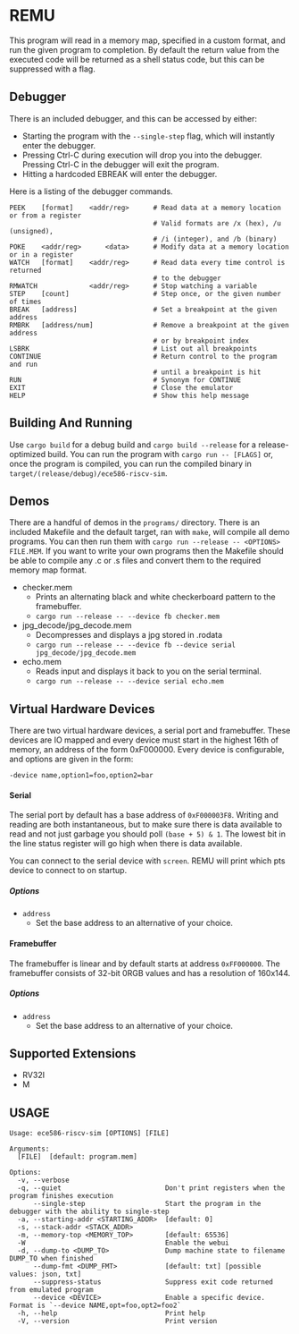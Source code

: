 # REMU

This program will read in a memory map, specified in a custom format,
and run the given program to completion. By default the return value from the executed code will be
returned as a shell status code, but this can be suppressed with a flag.

## Debugger
There is an included debugger, and this can be accessed by either:
- Starting the program with the `--single-step` flag, which will instantly enter
  the debugger.
- Pressing Ctrl-C during execution will drop you into the debugger. Pressing
  Ctrl-C in the debugger will exit the program.
- Hitting a hardcoded EBREAK will enter the debugger.

Here is a listing of the debugger commands.
```
PEEK    [format]    <addr/reg>      # Read data at a memory location or from a register
                                    # Valid formats are /x (hex), /u (unsigned),
                                    # /i (integer), and /b (binary)
POKE    <addr/reg>      <data>      # Modify data at a memory location or in a register
WATCH   [format]    <addr/reg>      # Read data every time control is returned
                                    # to the debugger
RMWATCH             <addr/reg>      # Stop watching a variable
STEP    [count]                     # Step once, or the given number of times
BREAK   [address]                   # Set a breakpoint at the given address
RMBRK   [address/num]               # Remove a breakpoint at the given address
                                    # or by breakpoint index
LSBRK                               # List out all breakpoints
CONTINUE                            # Return control to the program and run
                                    # until a breakpoint is hit
RUN                                 # Synonym for CONTINUE
EXIT                                # Close the emulator
HELP                                # Show this help message
```

## Building And Running

Use `cargo build` for a debug build and `cargo build --release` for a
release-optimized build. You can run the program with `cargo run -- [FLAGS]` or,
once the program is compiled, you can run the compiled binary in
`target/(release/debug)/ece586-riscv-sim`.

## Demos

There are a handful of demos in the `programs/` directory. There is an included
Makefile and the default target, ran with `make`, will compile all demo
programs. You can then run them with `cargo run --release -- <OPTIONS> FILE.MEM`.
If you want to write your own programs then the Makefile should be able to
compile any .c or .s files and convert them to the required memory map format.

- checker.mem
  - Prints an alternating black and white checkerboard pattern to the
    framebuffer.
  - `cargo run --release -- --device fb checker.mem`
- jpg\_decode/jpg\_decode.mem
  - Decompresses and displays a jpg stored in .rodata
  - `cargo run --release -- --device fb --device serial jpg_decode/jpg_decode.mem`
- echo.mem
  - Reads input and displays it back to you on the serial terminal.
  - `cargo run --release -- --device serial echo.mem`

## Virtual Hardware Devices

There are two virtual hardware devices, a serial port and framebuffer. These
devices are IO mapped and every device must start in the highest 16th of memory,
an address of the form 0xF000000. Every device is configurable, and options are
given in the form:

```
-device name,option1=foo,option2=bar
```

#### Serial
The serial port by default has a base address of `0xF000003F8`. Writing and
reading are both instantaneous, but to make sure there is data available to read
and not just garbage you should poll `(base + 5) & 1`. The lowest bit in the line
status register will go high when there is data available.

You can connect to the serial device with `screen`. REMU will print which pts
device to connect to on startup.

##### Options
- `address`
  - Set the base address to an alternative of your choice.

#### Framebuffer
The framebuffer is linear and by default starts at address `0xFF000000`. The
framebuffer consists of 32-bit 0RGB values and has a resolution of 160x144.

##### Options
- `address`
  - Set the base address to an alternative of your choice.


## Supported Extensions

- RV32I
- M

## USAGE
```
Usage: ece586-riscv-sim [OPTIONS] [FILE]

Arguments:
  [FILE]  [default: program.mem]

Options:
  -v, --verbose                        
  -q, --quiet                          Don't print registers when the program finishes execution
      --single-step                    Start the program in the debugger with the ability to single-step
  -a, --starting-addr <STARTING_ADDR>  [default: 0]
  -s, --stack-addr <STACK_ADDR>        
  -m, --memory-top <MEMORY_TOP>        [default: 65536]
  -W                                   Enable the webui
  -d, --dump-to <DUMP_TO>              Dump machine state to filename DUMP_TO when finished
      --dump-fmt <DUMP_FMT>            [default: txt] [possible values: json, txt]
      --suppress-status                Suppress exit code returned from emulated program
      --device <DEVICE>                Enable a specific device. Format is `--device NAME,opt=foo,opt2=foo2`
  -h, --help                           Print help
  -V, --version                        Print version

```
